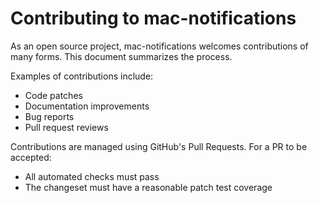 # Contributing to mac-notifications

As an open source project, mac-notifications welcomes contributions of many forms.
This document summarizes the process.

Examples of contributions include:

* Code patches
* Documentation improvements
* Bug reports
* Pull request reviews

Contributions are managed using GitHub's Pull Requests.
For a PR to be accepted:

* All automated checks must pass
* The changeset must have a reasonable patch test coverage
